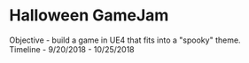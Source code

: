 # Halloween GameJam

Objective - build a game in UE4 that fits into a "spooky" theme. <br>
Timeline - 9/20/2018 - 10/25/2018
